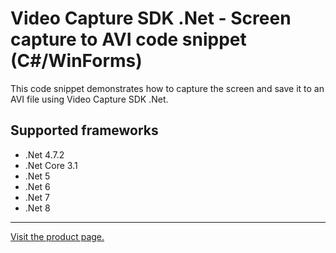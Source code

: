 ﻿# Video Capture SDK .Net - Screen capture to AVI code snippet (C#/WinForms)

This code snippet demonstrates how to capture the screen and save it to an AVI file using Video Capture SDK .Net.

## Supported frameworks

* .Net 4.7.2
* .Net Core 3.1
* .Net 5
* .Net 6
* .Net 7
* .Net 8

---

[Visit the product page.](https://www.visioforge.com/video-capture-sdk-net)
